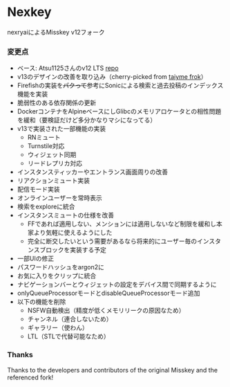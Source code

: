 # Nexkey
nexryaiによるMisskey v12フォーク

### 変更点
 - ベース: Atsu1125さんのv12 LTS [repo](https://github.com/atsu1125/misskey-v12/)
 - v13のデザインの改善を取り込み（cherry-picked from [taiyme frok](https://github.com/taiyme/misskey)）
 - Firefishの実装を~~パクって~~参考にSonicによる検索と過去投稿のインデックス機能を実装
 - 脆弱性のある依存関係の更新
 - DockerコンテナをAlpineベースにしGlibcのメモリアロケータとの相性問題を緩和（要検証だけど多分かなりマシになってる）
 - v13で実装された一部機能の実装
   * RNミュート
   * Turnstile対応
   * ウィジェット同期
   * リードレプリカ対応
 - インスタンスティッカーやエントランス画面周りの改善
 - リアクションミュート実装
 - 配信モード実装
 - オンラインユーザーを常時表示
 - 検索をexploreに統合
 - インスタンスミュートの仕様を改善
   * FFであれば適用しない、メンションには適用しないなど制限を緩和し本家より気軽に使えるようにした
   * 完全に断交したいという需要があるなら将来的にユーザー毎のインスタンスブロックを実装する予定
 - 一部UIの修正
 - パスワードハッシュをargon2に
 - お気に入りをクリップに統合
 - ナビゲーションバーとウィジェットの設定をデバイス間で同期するように
 - onlyQueueProcessorモードとdisableQueueProcessorモード追加
 - 以下の機能を削除
	 * NSFW自動検出（精度が低くメモリリークの原因なため）
	 * チャンネル（連合しないため）
	 * ギャラリー（使わん）
	 * LTL（STLで代替可能なため）
### Thanks
Thanks to the developers and contributors of the original Misskey and the referenced fork!
